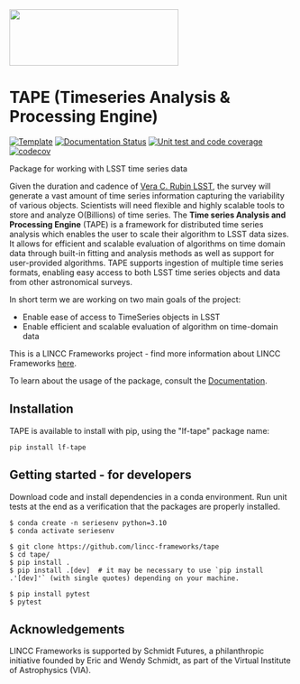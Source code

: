 
<img src="https://github.com/lincc-frameworks/tape/blob/main/docs/DARK_Combo_sm.png?raw=true" width="300" height="100">

# TAPE (Timeseries Analysis & Processing Engine)

[![Template](https://img.shields.io/badge/Template-LINCC%20Frameworks%20Python%20Project%20Template-brightgreen)](https://lincc-ppt.readthedocs.io/en/latest/)
[![Documentation Status](https://readthedocs.org/projects/tape/badge/?version=latest)](https://tape.readthedocs.io/en/latest/?badge=latest)
[![Unit test and code coverage](https://github.com/lincc-frameworks/tape/actions/workflows/testing-and-coverage.yml/badge.svg)](https://github.com/lincc-frameworks/tape/actions/workflows/testing-and-coverage.yml)
[![codecov](https://codecov.io/gh/lincc-frameworks/tape/branch/main/graph/badge.svg?token=NFLCNEC55C)](https://codecov.io/gh/lincc-frameworks/tape)

Package for working with LSST time series data

Given the duration and cadence of [Vera C. Rubin LSST](https://www.lsst.org/about), the survey will generate a vast amount of time series information capturing the variability of various objects. Scientists will need flexible and highly scalable tools to store and analyze O(Billions) of time series.  The **Time series Analysis and Processing Engine** (TAPE) is a framework for distributed time series analysis which enables the user to scale their algorithm to LSST data sizes. It allows for efficient and scalable evaluation of algorithms on time domain data through built-in fitting and analysis methods as well as support for user-provided algorithms. TAPE supports ingestion of multiple time series formats, enabling easy access to both LSST time series objects and data from other astronomical surveys.

In short term we are working on two main goals of the project:
  - Enable ease of access to TimeSeries objects in LSST
  - Enable efficient and scalable evaluation of algorithm on time-domain data

This is a LINCC Frameworks project - find more information about LINCC Frameworks [here](https://www.lsstcorporation.org/lincc/frameworks).

To learn about the usage of the package, consult the [Documentation](https://tape.readthedocs.io/en/latest/index.html).

## Installation
TAPE is available to install with pip, using the "lf-tape" package name:
``` 
pip install lf-tape
```

## Getting started - for developers

Download code and install dependencies in a conda environment. Run unit tests at the end as a verification that the packages are properly installed.

```
$ conda create -n seriesenv python=3.10
$ conda activate seriesenv

$ git clone https://github.com/lincc-frameworks/tape
$ cd tape/
$ pip install .
$ pip install .[dev]  # it may be necessary to use `pip install .'[dev]'` (with single quotes) depending on your machine.

$ pip install pytest
$ pytest
```

## Acknowledgements

LINCC Frameworks is supported by Schmidt Futures, a philanthropic initiative founded by Eric and Wendy Schmidt, as part of the Virtual Institute of Astrophysics (VIA).
